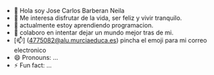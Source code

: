 - 👋 Hola soy Jose Carlos Barberan Neila
- 👀 Me interesa disfrutar de la vida, ser feliz y vivir tranquilo. 
- 🌱 actualmente estoy aprendiendo programacion.
- 💞️ colaboro en intentar dejar un mundo mejor tras de mi.
- [:mailbox:] (4775082@alu.murciaeduca.es)  pincha el emoji para mi correo electronico
- 😄 Pronouns: ...
- ⚡ Fun fact: ...

<!---
JCBN94/JCBN94 is a ✨ special ✨ repository because its `README.md` (this file) appears on your GitHub profile.
You can click the Preview link to take a look at your changes.
--->
